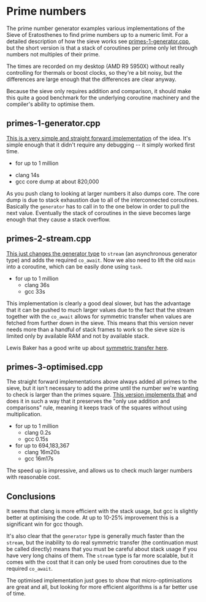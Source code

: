# Prime numbers

The prime number generator examples various implementations of the Sieve of Eratosthenes to find prime numbers up to a numeric limit. For a detailed description of how the sieve works see [primes-1-generator.cpp](./primes-1-generator.cpp), but the short version is that a stack of coroutines per prime only let through numbers not multiples of their prime.

The times are recorded on my desktop (AMD R9 5950X) without really controlling for thermals or boost clocks, so they're a bit noisy, but the differences are large enough that the differences are clear anyway.

Because the sieve only requires addition and comparison, it should make this quite a good benchmark for the underlying coroutine machinery and the compiler's ability to optimise them.


## primes-1-generator.cpp

[This is a very simple and straight forward implementation](./primes-1-generator.cpp) of the idea. It's simple enough that it didn't require any debugging -- it simply worked first time.

*  for up to 1 million
  - clang 14s
  - gcc core dump at about 820,000

As you push clang to looking at larger numbers it also dumps core. The core dump is due to stack exhaustion due to all of the interconnected coroutines. Basically the `generator` has to call in to the one below in order to pull the next value. Eventually the stack of coroutines in the sieve becomes large enough that they cause a stack overflow.


## primes-2-stream.cpp

[This just changes the generator type](./primes-2-stream.cpp) to `stream` (an asynchronous generator type) and adds the required `co_await`. Now we also need to lift the old `main` into a coroutine, which can be easily done using `task`.

* for up to 1 million
  - clang 36s
  - gcc 33s

This implementation is clearly a good deal slower, but has the advantage that it can be pushed to much larger values due to the fact that the stream together with the `co_await` allows for symmetric transfer when values are fetched from further down in the sieve. This means that this version never needs more than a handful of stack frames to work so the sieve size is limited only by available RAM and not by available stack.

Lewis Baker has a good write up about [symmetric transfer here](https://lewissbaker.github.io/2020/05/11/understanding_symmetric_transfer).


## primes-3-optimised.cpp

The straight forward implementations above always added all primes to the sieve, but it isn't necessary to add the prime until the number we're wanting to check is larger than the primes square. [This version implements that](./primes-3-optimised.cpp) and does it in such a way that it preserves the "only use addition and comparisons" rule, meaning it keeps track of the squares without using multiplication.

* for up to 1 million
  - clang 0.2s
  - gcc 0.15s
* for up to 694,183,367
  - clang 16m20s
  - gcc 16m17s

The speed up is impressive, and allows us to check much larger numbers with reasonable cost.


## Conclusions

It seems that clang is more efficient with the stack usage, but gcc is slightly better at optimising the code. At up to 10-25% improvement this is a significant win for gcc though.

It's also clear that the `generator` type is generally much faster than the `stream`, but the inability to do real symmetric transfer (the continuation must be called directly) means that you must be careful about stack usage if you have very long chains of them. The `stream` type is far more scalable, but it comes with the cost that it can only be used from coroutines due to the required `co_await`.

The optimised implementation just goes to show that micro-optimisations are great and all, but looking for more efficient algorithms is a far better use of time.
